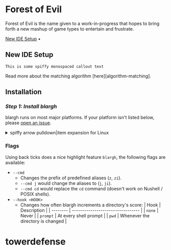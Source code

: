 <!-- markdownlint-configure-file {
  "MD013": {
    "code_blocks": false,
    "tables": false
  },
  "MD033": false,
  "MD041": false
} -->

# Forest of Evil

<!-- shield.io or badgen.net for interesting badges
[![Downloads][downloads-badge]][releases] 

add at bottom:
[downloads-badge]: https://img.shields.io/github/downloads/ajeetdsouza/zoxide/total


![Godot Engine](https://img.shields.io/badge/GODOT-%23FFFFFF.svg?style=for-the-badge&logo=godot-engine)
![GitHub](https://img.shields.io/badge/github-%23121011.svg?style=for-the-badge&logo=github&logoColor=white)
-->

Forest of Evil is the name given to a work-in-progress that hopes to bring forth a new mashup of game types to entertain and frustrate.

[New IDE Setup](#new-ide-setup) •

## New IDE Setup

```This is some spiffy monospaced callout text```

Read more about the matching algorithm [here][algorithm-matching].

## Installation

### *Step 1: Install blargh*

blargh runs on most major platforms. If your platform isn't listed below,
please [open an issue][issues].

<details>
<summary>spiffy arrow pulldown|item expansion for Linux</summary>

To install blargh, run this command in your terminal:

```sh
curl -sS https://someurl.com/blargh | bash
```

Alternatively, you can use a package manager:

| Distribution       | Repository              | Instructions                                                                                   |
| ------------------ | ----------------------- | ---------------------------------------------------------------------------------------------- |
| ***Any***          | **[blargh]**         | `blargh`                                                                |

</details>

### Flags

Using back ticks does a nice highlight feature `blargh`, the following flags are available:

- `--cmd`
  - Changes the prefix of predefined aliases (`z`, `zi`).
  - `--cmd j` would change the aliases to (`j`, `ji`).
  - `--cmd cd` would replace the `cd` command (doesn't work on Nushell / POSIX shells).
- `--hook <HOOK>`
  - Changes how often blargh increments a directory's score:
    | Hook     | Description                       |
    | -------- | --------------------------------- |
    | `none`   | Never                             |
    | `prompt` | At every shell prompt             |
    | `pwd`    | Whenever the directory is changed |


<!-- This is how you hyper link with an in-place shortcode -->    
[algorithm-aging]: https://github.com/ajeetdsouza/zoxide/wiki/Algorithm#aging
[issues]: https://github.com/ajeetdsouza/zoxide/issues/new
# towerdefense
